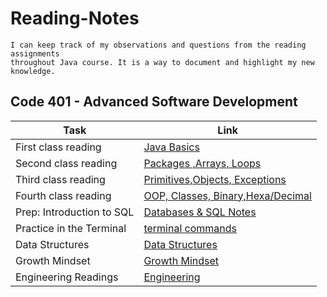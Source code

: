 # Reading-Notes

```
I can keep track of my observations and questions from the reading assignments
throughout Java course. It is a way to document and highlight my new knowledge.
```

## Code 401 - Advanced Software Development

|  Task                                     | Link                                              |
|-------------------------------------------|---------------------------------------------------|
| First class reading                       | [Java Basics](Class-01.md)                        |
| Second class reading                      | [Packages ,Arrays, Loops](Class-02.md)            |
| Third class reading                       | [Primitives,Objects, Exceptions](Class-03.md)     |
| Fourth class reading                      | [OOP, Classes, Binary,Hexa/Decimal](Class-04.md)  |
| Prep: Introduction to SQL                 | [Databases & SQL Notes](sql-notes.md)             |
| Practice in the Terminal                  | [terminal commands](terminal.md)                  |
| Data Structures                           | [Data Structures](Data-Structures.md)             |
| Growth Mindset                            | [Growth Mindset](Growth-Mindset.md)               |
| Engineering Readings                      | [Engineering](Engineering.md)                     |
